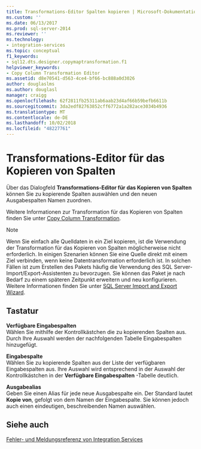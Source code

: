 ```yaml
---
title: Transformations-Editor Spalten kopieren | Microsoft-Dokumentation
ms.custom: ''
ms.date: 06/13/2017
ms.prod: sql-server-2014
ms.reviewer: ''
ms.technology:
- integration-services
ms.topic: conceptual
f1_keywords:
- sql12.dts.designer.copymaptransformation.f1
helpviewer_keywords:
- Copy Column Transformation Editor
ms.assetid: d8e70541-d563-4ce4-bf66-bc888a0d3026
author: douglaslms
ms.author: douglasl
manager: craigg
ms.openlocfilehash: 62f2811fb25311ab6aab23d4af66b59befb6611b
ms.sourcegitcommit: 3da2edf82763852cff6772a1a282ace3034b4936
ms.translationtype: MT
ms.contentlocale: de-DE
ms.lasthandoff: 10/02/2018
ms.locfileid: "48227761"
---
```

# <a name="copy-column-transformation-editor"></a>Transformations-Editor für das Kopieren von Spalten
  Über das Dialogfeld **Transformations-Editor für das Kopieren von Spalten** können Sie zu kopierende Spalten auswählen und den neuen Ausgabespalten Namen zuordnen.  
  
 Weitere Informationen zur Transformation für das Kopieren von Spalten finden Sie unter [Copy Column Transformation](data-flow/transformations/copy-column-transformation.md).  
  
> [!NOTE]  
>  Wenn Sie einfach alle Quelldaten in ein Ziel kopieren, ist die Verwendung der Transformation für das Kopieren von Spalten möglicherweise nicht erforderlich. In einigen Szenarien können Sie eine Quelle direkt mit einem Ziel verbinden, wenn keine Datentransformation erforderlich ist. In solchen Fällen ist zum Erstellen des Pakets häufig die Verwendung des SQL Server-Import/Export-Assistenten zu bevorzugen. Sie können das Paket je nach Bedarf zu einem späteren Zeitpunkt erweitern und neu konfigurieren. Weitere Informationen finden Sie unter [SQL Server Import and Export Wizard](import-export-data/import-and-export-data-with-the-sql-server-import-and-export-wizard.md).  
  
## <a name="options"></a>Tastatur  
 **Verfügbare Eingabespalten**  
 Wählen Sie mithilfe der Kontrollkästchen die zu kopierenden Spalten aus. Durch Ihre Auswahl werden der nachfolgenden Tabelle Eingabespalten hinzugefügt.  
  
 **Eingabespalte**  
 Wählen Sie zu kopierende Spalten aus der Liste der verfügbaren Eingabespalten aus. Ihre Auswahl wird entsprechend in der Auswahl der Kontrollkästchen in der **Verfügbare Eingabespalten** -Tabelle deutlich.  
  
 **Ausgabealias**  
 Geben Sie einen Alias für jede neue Ausgabespalte ein. Der Standard lautet **Kopie von**, gefolgt von dem Namen der Eingabespalte. Sie können jedoch auch einen eindeutigen, beschreibenden Namen auswählen.  
  
## <a name="see-also"></a>Siehe auch  
 [Fehler- und Meldungsreferenz von Integration Services](../../2014/integration-services/integration-services-error-and-message-reference.md)  
  
  
